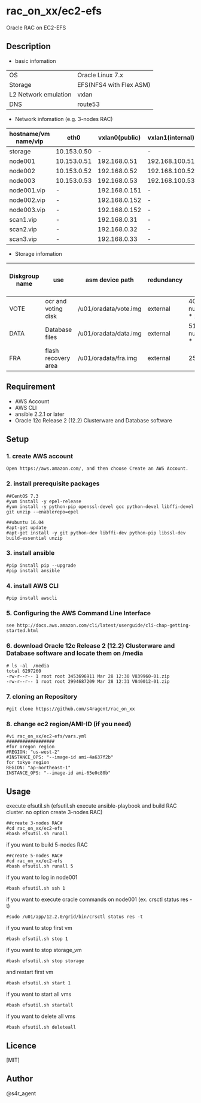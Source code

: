 rac_on_xx/ec2-efs
====

 Oracle RAC on EC2-EFS

## Description
- basic infomation

|||
|-----|-----|
|OS|Oracle Linux 7.x|
|Storage|EFS(NFS4 with Flex ASM)|
|L2 Network emulation|vxlan|
|DNS|route53|

- Network infomation (e.g. 3-nodes RAC)

|hostname/vm name/vip|eth0|vxlan0(public)|vxlan1(internal)|vxlan2(asm)|
|--------|--------|-------|-------|-------|
|storage|10.153.0.50|-|-|-|
|node001|10.153.0.51|192.168.0.51|192.168.100.51|192.168.200.51|
|node002|10.153.0.52|192.168.0.52|192.168.100.52|192.168.200.52|
|node003|10.153.0.53|192.168.0.53|192.168.100.53|192.168.200.53|
|node001.vip|-|192.168.0.151|-|-|
|node002.vip|-|192.168.0.152|-|-|
|node003.vip|-|192.168.0.152|-|-|
|scan1.vip|-|192.168.0.31|-|-|
|scan2.vip|-|192.168.0.32|-|-|
|scan3.vip|-|192.168.0.33|-|-|


- Storage infomation 

|Diskgroup name|use|asm device path|redundancy|size(MB)|size(MB)(e.g. 3-nodes RAC)|
|--------|--------|-------|-------|-------|-------|
|VOTE|ocr and voting disk|/u01/oradata/vote.img|external| 40960 + ( num_of_nodes * 2048 )|47104|
|DATA|Database files|/u01/oradata/data.img|external| 5120 + ( num_of_nodes * 1024 ) |8192|
|FRA|flash recovery area|/u01/oradata/fra.img|external|25600|25600|


## Requirement
- AWS Account
- AWS CLI
- ansible 2.2.1 or later
- Oracle 12c Release 2 (12.2) Clusterware and Database software 



## Setup
### 1. create AWS account
    Open https://aws.amazon.com/, and then choose Create an AWS Account. 
### 2. install prerequisite packages
    ##CentOS 7.3
    #yum install -y epel-release
    #yum install -y python-pip openssl-devel gcc python-devel libffi-devel git unzip --enablerepo=epel
    
    ##ubuntu 16.04
    #apt-get update
    #apt-get install -y git python-dev libffi-dev python-pip libssl-dev build-essential unzip


### 3. install ansible
    #pip install pip --upgrade
    #pip install ansible    
### 4. install AWS CLI
    #pip install awscli
### 5. Configuring the AWS Command Line Interface
    see http://docs.aws.amazon.com/cli/latest/userguide/cli-chap-getting-started.html
### 6. download Oracle 12c Release 2 (12.2) Clusterware and Database software and locate them on /media
    # ls -al  /media
    total 6297260
    -rw-r--r-- 1 root root 3453696911 Mar 28 12:30 V839960-01.zip
    -rw-r--r-- 1 root root 2994687209 Mar 28 12:31 V840012-01.zip
### 7. cloning an Repository
    #git clone https://github.com/s4ragent/rac_on_xx
### 8. change ec2 region/AMI-ID (if you need)
    #vi rac_on_xx/ec2-efs/vars.yml
    ##################
    #for oregon region
    #REGION: "us-west-2"
    #INSTANCE_OPS: "--image-id ami-4a637f2b"
    for tokyo region
    REGION: "ap-northeast-1"
    INSTANCE_OPS: "--image-id ami-65e0c80b"
## Usage
execute efsutil.sh   (efsutil.sh execute ansible-playbook and build RAC cluster. no option create 3-nodes RAC)

    ##create 3-nodes RAC#
    #cd rac_on_xx/ec2-efs
    #bash efsutil.sh runall

if you want to build 5-nodes RAC

    ##create 5-nodes RAC#
    #cd rac_on_xx/ec2-efs
    #bash efsutil.sh runall 5

if you want to log in node001

    #bash efsutil.sh ssh 1

if you want to execute oracle commands on node001 (ex. crsctl status res -t)

    #sudo /u01/app/12.2.0/grid/bin/crsctl status res -t

if you want to stop first vm

    #bash efsutil.sh stop 1

if you want to stop storage_vm

    #bash efsutil.sh stop storage

and restart first vm

    #bash efsutil.sh start 1
    
if you want to start all vms

    #bash efsutil.sh startall

if you want to delete all vms

    #bash efsutil.sh deleteall

## Licence
[MIT]

## Author
@s4r_agent

